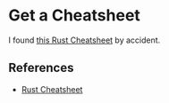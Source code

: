 # Get a Cheatsheet

I found [this Rust Cheatsheet](https://cheats.rs/) by accident.

## References

- [Rust Cheatsheet](https://cheats.rs/)
